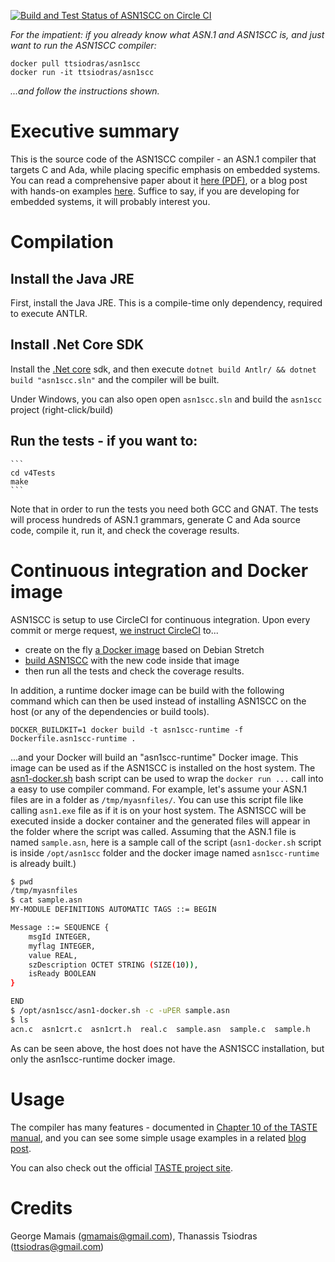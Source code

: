 [![Build and Test Status of ASN1SCC on Circle CI](https://circleci.com/gh/ttsiodras/asn1scc.svg?&style=shield&circle-token=fcc32f415742887faa6ad69826b1cf25426df086)](https://circleci.com/gh/ttsiodras/asn1scc/tree/master)

*For the impatient: if you already know what ASN.1 and ASN1SCC is, and
just want to run the ASN1SCC compiler:*

    docker pull ttsiodras/asn1scc
    docker run -it ttsiodras/asn1scc

*...and follow the instructions shown.*

Executive summary
=================

This is the source code of the ASN1SCC compiler - an ASN.1 compiler that
targets C and Ada, while placing specific emphasis on embedded systems.
You can read a comprehensive paper about it
[here (PDF)](http://web1.see.asso.fr/erts2012/Site/0P2RUC89/7C-4.pdf),
or a blog post with hands-on examples
[here](https://www.thanassis.space/asn1.html).
Suffice to say, if you are developing for embedded systems, it will probably
interest you.

Compilation
===========

## Ιnstall the Java JRE

First, install the Java JRE. This is a compile-time only dependency,
required to execute ANTLR.

## Install .Net Core SDK

Install the [.Net core](https://dotnet.microsoft.com/) sdk, and then execute `dotnet build Antlr/ && dotnet build "asn1scc.sln"` and the compiler will be built.

Under Windows, you can also open open `asn1scc.sln` and build the `asn1scc` project (right-click/build)

## Run the tests - if you want to:

    ```
    cd v4Tests
    make
    ```

Note that in order to run the tests you need both GCC and GNAT.
The tests will process hundreds of ASN.1 grammars, generate C and
Ada source code, compile it, run it, and check the coverage results.

Continuous integration and Docker image
=======================================

ASN1SCC is setup to use CircleCI for continuous integration. Upon every
commit or merge request, [we instruct CircleCI](.circleci/config.yml) to...

- create on the fly [a Docker image](Dockerfile) based on Debian Stretch
- [build ASN1SCC](circleci-build.sh) with the new code inside that image
- then run all the tests and check the coverage results.

In addition, a runtime docker image can be build with the following command
which can then be used instead of installing ASN1SCC on the host (or any of
the dependencies or build tools).
```
DOCKER_BUILDKIT=1 docker build -t asn1scc-runtime -f Dockerfile.asn1scc-runtime .
```

...and your Docker will build an "asn1scc-runtime" Docker image. This image can be
used as if the ASN1SCC is installed on the host system. The [asn1-docker.sh](asn1-docker.sh)
bash script can be used to wrap the `docker run ...` call into a easy to use compiler command.
For example, let's assume your ASN.1 files are in a folder as `/tmp/myasnfiles/`. You can use 
this script file like calling `asn1.exe` file as if it is on your host system. The ASN1SCC will
be executed inside a docker container and the generated files will appear in the folder
where the script was called. Assuming that the ASN.1 file is named `sample.asn`, here is a sample
call of the script (`asn1-docker.sh` script is inside `/opt/asn1scc` folder and the docker image
named `asn1scc-runtime` is already built.)

```bash
$ pwd
/tmp/myasnfiles
$ cat sample.asn 
MY-MODULE DEFINITIONS AUTOMATIC TAGS ::= BEGIN

Message ::= SEQUENCE {
    msgId INTEGER,
    myflag INTEGER,
    value REAL,
    szDescription OCTET STRING (SIZE(10)),
    isReady BOOLEAN
}

END
$ /opt/asn1scc/asn1-docker.sh -c -uPER sample.asn
$ ls 
acn.c  asn1crt.c  asn1crt.h  real.c  sample.asn  sample.c  sample.h
```

As can be seen above, the host does not have the ASN1SCC installation, but only
the asn1scc-runtime docker image.

Usage
=====

The compiler has many features - documented in
[Chapter 10 of the TASTE manual](http://download.tuxfamily.org/taste/snapshots/doc/taste-documentation-current.pdf),
and you can see some simple usage examples in a related
[blog post](https://www.thanassis.space/asn1.html).

You can also check out the official [TASTE project site](https://taste.tools).

Credits
=======
George Mamais (gmamais@gmail.com), Thanassis Tsiodras (ttsiodras@gmail.com)
